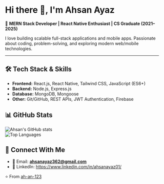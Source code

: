 # Hi there 👋, I'm Ahsan Ayaz  

🚀 **MERN Stack Developer | React Native Enthusiast | CS Graduate (2021–2025)**  

I love building scalable full-stack applications and mobile apps. Passionate about coding, problem-solving, and exploring modern web/mobile technologies.  

---

## 🛠️ Tech Stack & Skills  
- **Frontend:** React.js, React Native, Tailwind CSS, JavaScript (ES6+)  
- **Backend:** Node.js, Express.js  
- **Database:** MongoDB, Mongoose  
- **Other:** Git/GitHub, REST APIs, JWT Authentication, Firebase  


## 📊 GitHub Stats  
![Ahsan's GitHub stats](https://github-readme-stats.vercel.app/api?username=ah-an-123&show_icons=true&theme=radical)  
![Top Languages](https://github-readme-stats.vercel.app/api/top-langs/?username=ah-an-123&layout=compact&theme=radical)  


## 🤝 Connect With Me  
- 📧 Email: **ahsanayaz362@gmail.com**  
- 💼 LinkedIn: https://www.linkedin.com/in/ahsanayaz01/  


⭐️ From [ah-an-123](https://github.com/ah-an-123)
